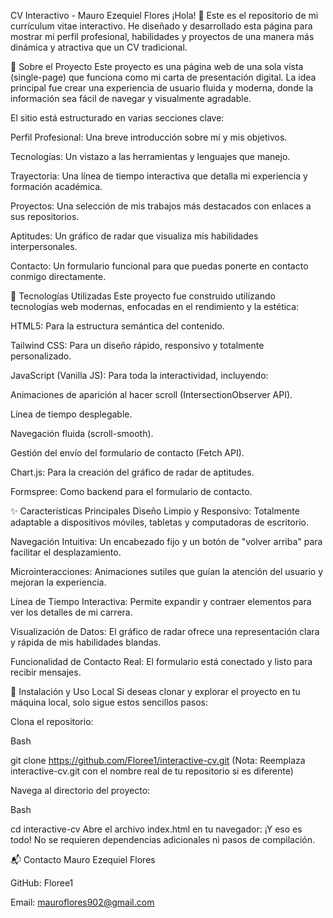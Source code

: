 CV Interactivo - Mauro Ezequiel Flores
¡Hola! 👋 Este es el repositorio de mi currículum vitae interactivo. He diseñado y desarrollado esta página para mostrar mi perfil profesional, habilidades y proyectos de una manera más dinámica y atractiva que un CV tradicional.

📜 Sobre el Proyecto
Este proyecto es una página web de una sola vista (single-page) que funciona como mi carta de presentación digital. La idea principal fue crear una experiencia de usuario fluida y moderna, donde la información sea fácil de navegar y visualmente agradable.

El sitio está estructurado en varias secciones clave:

Perfil Profesional: Una breve introducción sobre mí y mis objetivos.

Tecnologías: Un vistazo a las herramientas y lenguajes que manejo.

Trayectoria: Una línea de tiempo interactiva que detalla mi experiencia y formación académica.

Proyectos: Una selección de mis trabajos más destacados con enlaces a sus repositorios.

Aptitudes: Un gráfico de radar que visualiza mis habilidades interpersonales.

Contacto: Un formulario funcional para que puedas ponerte en contacto conmigo directamente.

🚀 Tecnologías Utilizadas
Este proyecto fue construido utilizando tecnologías web modernas, enfocadas en el rendimiento y la estética:

HTML5: Para la estructura semántica del contenido.

Tailwind CSS: Para un diseño rápido, responsivo y totalmente personalizado.

JavaScript (Vanilla JS): Para toda la interactividad, incluyendo:

Animaciones de aparición al hacer scroll (IntersectionObserver API).

Línea de tiempo desplegable.

Navegación fluida (scroll-smooth).

Gestión del envío del formulario de contacto (Fetch API).

Chart.js: Para la creación del gráfico de radar de aptitudes.

Formspree: Como backend para el formulario de contacto.

✨ Características Principales
Diseño Limpio y Responsivo: Totalmente adaptable a dispositivos móviles, tabletas y computadoras de escritorio.

Navegación Intuitiva: Un encabezado fijo y un botón de "volver arriba" para facilitar el desplazamiento.

Microinteracciones: Animaciones sutiles que guían la atención del usuario y mejoran la experiencia.

Línea de Tiempo Interactiva: Permite expandir y contraer elementos para ver los detalles de mi carrera.

Visualización de Datos: El gráfico de radar ofrece una representación clara y rápida de mis habilidades blandas.

Funcionalidad de Contacto Real: El formulario está conectado y listo para recibir mensajes.

🔧 Instalación y Uso Local
Si deseas clonar y explorar el proyecto en tu máquina local, solo sigue estos sencillos pasos:

Clona el repositorio:

Bash

git clone https://github.com/Floree1/interactive-cv.git
(Nota: Reemplaza interactive-cv.git con el nombre real de tu repositorio si es diferente)

Navega al directorio del proyecto:

Bash

cd interactive-cv
Abre el archivo index.html en tu navegador:
¡Y eso es todo! No se requieren dependencias adicionales ni pasos de compilación.

📬 Contacto
Mauro Ezequiel Flores

GitHub: Floree1

Email: mauroflores902@gmail.com
